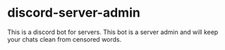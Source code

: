# discord-server-admin
This is a discord bot for servers. This bot is a server admin and will keep your chats clean from censored words.
